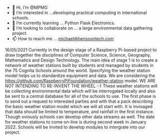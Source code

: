 - 👋 Hi, I’m @MPMG
- 👀 I’m interested in ...developing practical computing in international schools.
- 🌱 I’m currently learning ... Python Flask Electronics.
- 💞️ I’m looking to collaborate on ... a large environmental data gathering project.
- 📫 How to reach me ... michael@herissontech.com

<!---
MPMG/MPMG is a ✨ special ✨ repository because its `README.md` (this file) appears on your GitHub profile.
You can click the Preview link to take a look at your changes.
--->
16/05/2021
Currently in the design stage of a Raspberry Pi-based project to draw together the disciplines of Computer Science, Science, Geography, Mathematics and Design Technology.
The main idea of stage 1 is to create a network of weather stations built by students and managed by students in the 75 Cognita Schools around the world. Specifying the weather station model helps us to standardize equipment and data. We are considering the https://github.com/RaspberryPiFoundation/weather-station model. 
WE ARE NOT INTENDING TO RE-INVENT THE WHEEL :-)
These weather stations will be collecting environmental data which will be interrogated locally and also be sent to a central database for all of the schools to use.
The first phase is to send out a request to interested parties and with that a pack describing the basic weather station model which we will all start with.
It is invisaged that data should be limited to temperature, and rainfall in the first instance. Though oviously schools can develop other data streams as well.
The date for weather stations to come on-line is during second week in January 2022.
Schools will be invited to develop modules to intergrate into our project.
